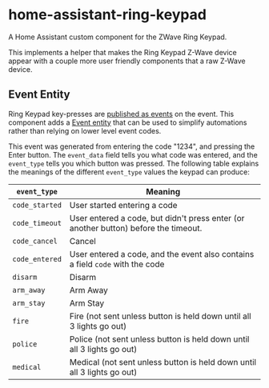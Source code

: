 # home-assistant-ring-keypad

A Home Assistant custom component for the ZWave Ring Keypad.

This implements a helper that makes the Ring Keypad Z-Wave device appear
with a couple more user friendly components that a raw Z-Wave device.

## Event Entity

Ring Keypad key-presses are [published as events](https://github.com/ImSorryButWho/HomeAssistantNotes/blob/main/RingKeypadV2.md) on the event. This component adds a [Event entity](https://www.home-assistant.io/integrations/event/)
that can be used to simplify automations rather than relying on
lower level event codes.



This event was generated from entering the code "1234", and pressing the Enter button.  The `event_data` field tells you what code was entered, and the `event_type` tells you which button was pressed.  The following table explains the meanings of the different `event_type` values the keypad can produce:

| `event_type` | Meaning |
| ------------ | ------- |
| `code_started` | User started entering a code |
| `code_timeout` | User entered a code, but didn't press enter (or another button) before the timeout. |
| `code_cancel` | Cancel |
| `code_entered` | User entered a code, and the event also contains a field `code` with the code |
| `disarm` | Disarm |
| `arm_away` | Arm Away |
| `arm_stay` | Arm Stay |
| `fire` | Fire (not sent unless button is held down until all 3 lights go out) |
| `police` | Police (not sent unless button is held down until all 3 lights go out) |
| `medical` | Medical (not sent unless button is held down until all 3 lights go out) |
